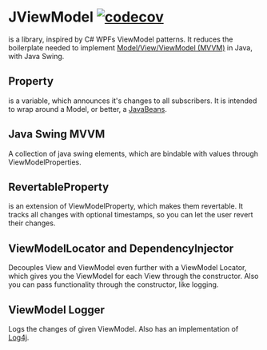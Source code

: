 # JViewModel [![codecov](https://codecov.io/gh/terrasearch/JViewModel/branch/master/graph/badge.svg?token=5Y5DPBIOES)](https://codecov.io/gh/terrasearch/JViewModel)
is a library, inspired by C# WPFs ViewModel patterns. It reduces the boilerplate needed to implement [Model/View/ViewModel (MVVM)](https://en.wikipedia.org/wiki/Model%E2%80%93view%E2%80%93viewmodel) in Java, with Java Swing.

## Property
is a variable, which announces it's changes to all subscribers. It is intended to wrap around a Model, or better, a [JavaBeans](https://en.wikipedia.org/wiki/JavaBeans).

## Java Swing MVVM
A collection of java swing elements, which are bindable with values through ViewModelProperties.

## RevertableProperty
is an extension of ViewModelProperty, which makes them revertable. It tracks all changes with optional timestamps, so you can let the user revert their changes.

## ViewModelLocator and DependencyInjector
Decouples View and ViewModel even further with a ViewModel Locator, which gives you the ViewModel for each View through the constructor. Also you can pass functionality through the constructor, like logging. 

## ViewModel Logger
Logs the changes of given ViewModel. Also has an implementation of [Log4j](https://logging.apache.org/log4j/2.x/).
